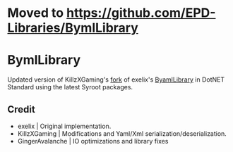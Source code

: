 # Moved to https://github.com/EPD-Libraries/BymlLibrary

# BymlLibrary

Updated version of KillzXGaming's [fork](https://github.com/KillzXGaming/EditorCore/tree/master/FileFormatPlugins/ByamlLib/Byaml) of exelix's [ByamlLibrary](https://github.com/exelix11/EditorCore/tree/master/FileFormatPlugins/ByamlLib) in DotNET Standard using the latest Syroot packages.
## Credit

- exelix | Original implementation.
- KillzXGaming | Modifications and Yaml/Xml serialization/deserialization.
- GingerAvalanche | IO optimizations and library fixes
